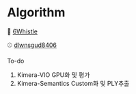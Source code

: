 # Algorithm

🎱 [6Whistle](https://github.com/6Whistle "이준휘")

⚾️ [dlwnsgud8406](https://github.com/dlwnsgud8406 "이준형")

To-do
1. Kimera-VIO GPU화 및 평가
2. Kimera-Semantics Custom화 및 PLY추출
